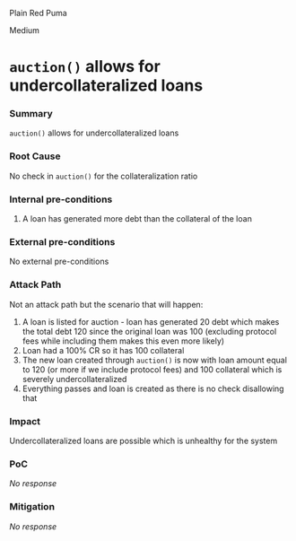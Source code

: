 Plain Red Puma

Medium

# `auction()` allows for undercollateralized loans

### Summary

`auction()` allows for undercollateralized loans

[](https://github.com/sherlock-audit/2024-09-predict-fun/blob/main/predict-dot-loan/contracts/PredictDotLoan.sol#L30)

### Root Cause

No check in `auction()` for the collateralization ratio

### Internal pre-conditions

1. A loan has generated more debt than the collateral of the loan

### External pre-conditions

No external pre-conditions

### Attack Path

Not an attack path but the scenario that will happen:
1. A loan is listed for auction - loan has generated 20 debt which makes the total debt 120 since the original loan was 100 (excluding protocol fees while including them makes this even more likely)
2. Loan had a 100% CR so it has 100 collateral
3. The new loan created through `auction()` is now with loan amount equal to 120 (or more if we include protocol fees) and 100 collateral which is severely undercollateralized
4. Everything passes and loan is created as there is no check disallowing that

### Impact

Undercollateralized loans are possible which is unhealthy for the system

### PoC

_No response_

### Mitigation

_No response_